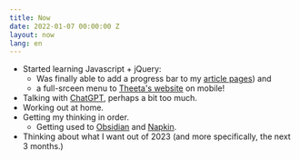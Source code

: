 ```yaml
---
title: Now
date: 2022-01-07 00:00:00 Z
layout: now
lang: en
---
```


* Started learning Javascript + jQuery:
  * Was finally able to add a progress bar to my [article pages](/en/writing)) and
  * a full-srceen menu to [Theeta's website](https://theeta.nl) on mobile!
* Talking with [ChatGPT](https://chat.openai.com/), perhaps a bit too much.
* Working out at home.  
* Getting my thinking in order.
  * Getting used to [Obsidian](https://obsidian.md/) and [Napkin](https://napkin.one/?via=anna).
* Thinking about what I want out of 2023 (and more specifically, the next 3 months.)